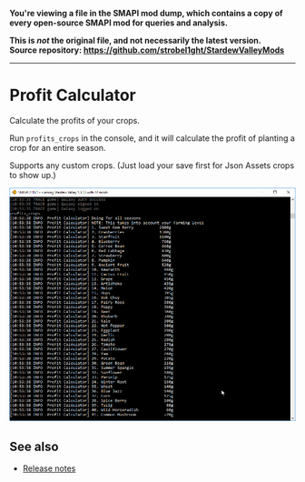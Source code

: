 **You're viewing a file in the SMAPI mod dump, which contains a copy of every open-source SMAPI mod
for queries and analysis.**

**This is _not_ the original file, and not necessarily the latest version.**  
**Source repository: https://github.com/strobel1ght/StardewValleyMods**

----

# Profit Calculator
Calculate the profits of your crops.

Run `profits_crops` in the console, and it will calculate the profit of planting a crop for an
entire season.

Supports any custom crops. (Just load your save first for Json Assets crops to show up.)

![](screenshot.png)

## See also
* [Release notes](release-notes.md)
